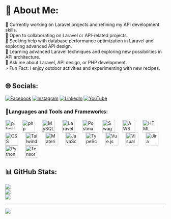 # 💫 About Me:
🔭 Currently working on Laravel projects and refining my API development skills.<br>👯 Open to collaborating on Laravel or API-related projects.<br>🤝 Seeking help with database performance optimization in Laravel and exploring advanced API design.<br>🌱 Learning advanced Laravel techniques and exploring new possibilities in API architecture.<br>💬 Ask me about Laravel, API design, or PHP development.<br>⚡ Fun Fact: I enjoy outdoor activities and experimenting with new recipes.


## 🌐 Socials:
[![Facebook](https://img.shields.io/badge/Facebook-%231877F2.svg?logo=Facebook&logoColor=white)](https://facebook.com/mohamed.meghni.7) [![Instagram](https://img.shields.io/badge/Instagram-%23E4405F.svg?logo=Instagram&logoColor=white)](https://instagram.com/gts_meghni) [![LinkedIn](https://img.shields.io/badge/LinkedIn-%230077B5.svg?logo=linkedin&logoColor=white)](https://linkedin.com/in/mohamed-el-amine-meghni-1684a41a3) [![YouTube](https://img.shields.io/badge/YouTube-%23FF0000.svg?logo=YouTube&logoColor=white)](https://youtube.com/@UCWjsxeQlGZmBMsQ9g6XKV-Q) 

### 🧰Languages and Tools and Frameworks:
  <img style="padding-right: 20px;" align="left" width="30" src="https://static-00.iconduck.com/assets.00/phpstorm-icon-2048x2048-rjjm74g9.png" alt="phpstorm" title="phpstorm"/>
  <img style="padding-right: 20px;" align="left" width="40" src="https://github.com/marwin1991/profile-technology-icons/assets/76662862/dbbc299a-8356-45e4-9d2e-a6c21b4569cf" alt="php (elephpant)" title="php (elephpant)"/>
  <img style="padding-right: 20px;" align="left" width="40" src="https://user-images.githubusercontent.com/25181517/183896128-ec99105a-ec1a-4d85-b08b-1aa1620b2046.png" alt="MySQL" title="MySQL"/>
  <img style="padding-right: 20px;" align="left" width="40" src="https://github.com/marwin1991/profile-technology-icons/assets/25181517/afcf1c98-544e-41fb-bf44-edba5e62809a" alt="Laravel" title="Laravel"/>
  <img style="padding-right: 20px;" align="left" width="40" src="https://user-images.githubusercontent.com/25181517/192109061-e138ca71-337c-4019-8d42-4792fdaa7128.png" alt="Postman" title="Postman"/>
  <img style="padding-right: 20px;" align="left" width="40" src="https://user-images.githubusercontent.com/25181517/186711335-a3729606-5a78-4496-9a36-06efcc74f800.png" alt="Swagger" title="Swagger"/>
  <img style="padding-right: 20px;" align="left" width="40" src="https://user-images.githubusercontent.com/25181517/183896132-54262f2e-6d98-41e3-8888-e40ab5a17326.png" alt="AWS" title="AWS"/>
  <img style="padding-right: 20px;" align="left" width="40" src="https://user-images.githubusercontent.com/25181517/192158954-f88b5814-d510-4564-b285-dff7d6400dad.png" alt="HTML" title="HTML"/>
  <img style="padding-right: 20px;" align="left" width="40" src="https://user-images.githubusercontent.com/25181517/183898674-75a4a1b1-f960-4ea9-abcb-637170a00a75.png" alt="CSS" title="CSS"/>
  <img style="padding-right: 20px;" align="left" width="40" src="https://user-images.githubusercontent.com/25181517/202896760-337261ed-ee92-4979-84c4-d4b829c7355d.png" alt="Tailwind CSS" title="Tailwind CSS"/>
  <img style="padding-right: 20px;" align="left" width="40" src="https://user-images.githubusercontent.com/25181517/189716058-71f74b6f-5936-40b5-92e3-00381e35ccb9.png" alt="Material Design" title="Material Design"/>
  <img style="padding-right: 20px;" align="left" width="40" src="https://user-images.githubusercontent.com/25181517/117447155-6a868a00-af3d-11eb-9cfe-245df15c9f3f.png" alt="JavaScript" title="JavaScript"/>
  <img style="padding-right: 20px;" align="left" width="40" src="https://user-images.githubusercontent.com/25181517/183890598-19a0ac2d-e88a-4005-a8df-1ee36782fde1.png" alt="TypeScript" title="TypeScript"/>
  <img style="padding-right: 20px;" align="left" width="40" src="https://user-images.githubusercontent.com/25181517/117448124-a2da9800-af3e-11eb-85d2-bd1b69b65603.png" alt="Vue.js" title="Vue.js"/>
  <img style="padding-right: 20px;" align="left" width="40" src="https://user-images.githubusercontent.com/25181517/192108891-d86b6220-e232-423a-bf5f-90903e6887c3.png" alt="Visual Studio Code" title="Visual Studio Code"/>
  <img style="padding-right: 20px;" align="left" width="40" src="https://user-images.githubusercontent.com/25181517/183912952-83784e94-629d-4c34-a961-ae2ae795b662.png" alt="Jira" title="Jira"/>
  <img style="padding-right: 20px;" align="left" width="40" src="https://user-images.githubusercontent.com/25181517/183423507-c056a6f9-1ba8-4312-a350-19bcbc5a8697.png" alt="Python" title="Python"/>
  <img style="padding-right: 20px;" width="40" src="https://user-images.githubusercontent.com/25181517/223639822-2a01e63a-a7f9-4a39-8930-61431541bc06.png" alt="TensorFlow" title="TensorFlow"/>


## 📊 GitHub Stats:
![](https://github-readme-stats.vercel.app/api?username=GTS-MEGHNI&theme=dark&hide_border=false&include_all_commits=true&count_private=true)<br/>
![](https://github-readme-streak-stats.herokuapp.com/?user=GTS-MEGHNI&theme=dark&hide_border=false)<br/>
![](https://github-readme-stats.vercel.app/api/top-langs/?username=GTS-MEGHNI&theme=dark&hide_border=false&include_all_commits=true&count_private=true&layout=compact)

---
[![](https://visitcount.itsvg.in/api?id=GTS-MEGHNI&icon=0&color=0)](https://visitcount.itsvg.in)

<!-- Proudly created with GPRM ( https://gprm.itsvg.in ) -->

